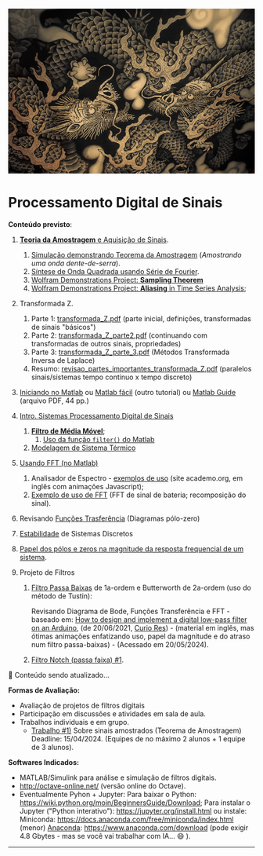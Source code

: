 ![Kioto-Koizumo_Junsaku-twin_dragons_2](figuras/Kioto-Koizumo_Junsaku-twin_dragons_2.jpeg)

# Processamento Digital de Sinais

**Conteúdo previsto**:

1. [**Teoria da Amostragem** e Aquisição de Sinais](https://fpassold.github.io/Controle_3/2_sampling/01_Sistema_Amostrado_no_Tempo.pdf).
   1. [Simulação demonstrando Teorema da Amostragem](https://fpassold.github.io/Controle_3/Teste_Amost/teste_amostragem.html) (*Amostrando uma onda dente-de-serra*).
   2. [Síntese de Onda Quadrada usando Série de Fourier](https://fpassold.github.io/Controle_3/estudo_dirigido/Síntese_Onda_Quadrada.html). 
   3. [Wolfram Demonstrations Project: **Sampling Theorem**](https://demonstrations.wolfram.com/SamplingTheorem/)
   4. [Wolfram Demonstrations Project: **Aliasing** in Time Series Analysis](https://demonstrations.wolfram.com/AliasingInTimeSeriesAnalysis/);
2. Transformada Z.
   1. Parte 1:  [transformada_Z.pdf](../Controle_3/3_transformada/transformada_Z.pdf) (parte inicial, definições, transformadas de sinais "básicos")
   2. Parte 2:  [transformada_Z_parte2.pdf](../Controle_3/3_transformada/transformada_Z_parte2.pdf) (continuando com transformadas de outros sinais, propriedades)
   3. Parte 3:  [transformada_Z_parte_3.pdf](../Controle_3/3_transformada/transformada_Z_parte_3.pdf) (Métodos Transformada Inversa de Laplace)
   4. Resumo:  [revisao_partes_importantes_transformada_Z.pdf](../Controle_3/3_transformada/revisao_partes_importantes_transformada_Z.pdf) (paralelos sinais/sistemas tempo contínuo x tempo discreto)
3. [Iniciando no Matlab](https://fpassold.github.io/Matlab/aula_intro_matlab_1.html) ou [Matlab fácil](https://fpassold.github.io/Matlab/tutorial.html) (outro tutorial) ou [Matlab Guide](https://fpassold.github.io/Matlab/Matlab_guide.pdf) (arquivo PDF, 44 pp.) 
4. [Intro. Sistemas Processamento Digital de Sinais](intro_process_sinal.html)
   
   1. **[Filtro de Média Móvel](media_movel.html)**;
      1. [Uso da função `filter()` do Matlab](funcao_filter.html)
   2. [Modelagem de Sistema Térmico](modelo_termico.html)
5. [Usando FFT (no Matlab)](usando_fft_matlab.html)
   
   1. Analisador de Espectro - [exemplos de uso](https://academo.org/demos/spectrum-analyzer/) 
      (site academo.org, em inglês com animações Javascript);
   2. [Exemplo de uso de FFT](exe_uso_fft.html) (FFT de sinal de bateria; recomposição do sinal).
6. Revisando [Funções Trasferência](funcao_transferencia.html) (Diagramas pólo-zero)
7. [Estabilidade](estabilidade.html) de Sistemas Discretos
8. [Papel dos pólos e zeros na magnitude da resposta frequencial de um sistema](papel_polos_zeros.html).
9. Projeto de Filtros
   1. [Filtro Passa Baixas](FPB_Arduino.html) de 1a-ordem e Butterworth de 2a-ordem (uso do método de Tustin):
   
      Revisando Diagrama de Bode, Funções Transferência e FFT - baseado em:
      [How to design and implement a digital low-pass filter on an Arduino](https://www.youtube.com/watch?v=HJ-C4Incgpw), (de 20/06/2021, [Curio Res](https://www.youtube.com/@curiores111)) - (material em inglês, mas ótimas animações enfatizando uso, papel da magnitude e do atraso num filtro passa-baixas) - (Acessado em 20/05/2024).
   
   2. [Filtro Notch (passa faixa) #1](projeto_polo_zero.html).



🚧 Conteúdo sendo atualizado...

**Formas de Avaliação:**

- Avaliação de projetos de filtros digitais
- Participação em discussões e atividades em sala de aula.
- Trabalhos individuais e em grupo.
  - [Trabalho #1)](trabalho_1_2024_1.html) Sobre sinais amostrados (Teorema de Amostragem) Deadline: 15/04/2024. (Equipes de no máximo 2 alunos + 1 equipe de 3 alunos).

 

**Softwares Indicados:**

- MATLAB/Simulink para análise e simulação de filtros digitais.
- http://octave-online.net/ (versão online do Octave).
- Eventualmente Pyhon + Jupyter:
  Para baixar o Python: https://wiki.python.org/moin/BeginnersGuide/Download;
  Para instalar o Jupyter ("Python interativo"): https://jupyter.org/install.html
  ou instale:
  Miniconda: https://docs.anaconda.com/free/miniconda/index.html (menor)
  [Anaconda](https://www.anaconda.com): https://www.anaconda.com/download (pode exigir 4.8 Gbytes - mas se você vai trabalhar com IA... :smile: ).

------

<script language="JavaScript">
<!-- Hide JavaScript...
var LastUpdated = document.lastModified;
document.writeln ("Fernando Passold, última atualiação em " + LastUpdated); // End Hiding -->
</script>


